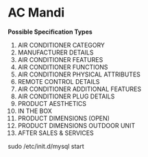 # AC Mandi

**Possible Specification Types**

1. AIR CONDITIONER CATEGORY
2. MANUFACTURER DETAILS 
3. AIR CONDITIONER FEATURES 
4. AIR CONDITIONER FUNCTIONS 
5. AIR CONDITIONER PHYSICAL ATTRIBUTES 
6. REMOTE CONTROL DETAILS 
7. AIR CONDITIONER ADDITIONAL FEATURES 
8. AIR CONDITIONER PLUG DETAILS 
9. PRODUCT AESTHETICS 
10. IN THE BOX 
11. PRODUCT DIMENSIONS (OPEN)
12. PRODUCT DIMENSIONS OUTDOOR UNIT 
13. AFTER SALES & SERVICES


sudo /etc/init.d/mysql start

